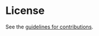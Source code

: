 # License

See the
[guidelines for contributions](https://github.com/core-wg/draft-dns-over-coap/blob/main/CONTRIBUTING.md).
